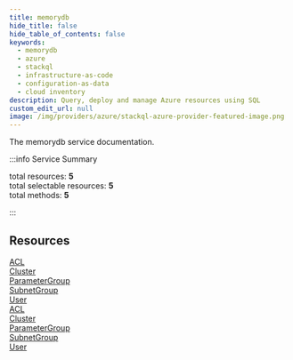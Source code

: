 ```yaml
---
title: memorydb
hide_title: false
hide_table_of_contents: false
keywords:
  - memorydb
  - azure
  - stackql
  - infrastructure-as-code
  - configuration-as-data
  - cloud inventory
description: Query, deploy and manage Azure resources using SQL
custom_edit_url: null
image: /img/providers/azure/stackql-azure-provider-featured-image.png
---
```


The memorydb service documentation.

:::info Service Summary

<div class="row">
<div class="providerDocColumn">
<span>total resources:&nbsp;<b>5</b></span><br />
<span>total selectable resources:&nbsp;<b>5</b></span><br />
<span>total methods:&nbsp;<b>5</b></span><br />
</div>
</div>

:::

## Resources
<div class="row">
<div class="providerDocColumn">
<a href="/providers/azure/memorydb/ACL/">ACL</a><br />
<a href="/providers/azure/memorydb/Cluster/">Cluster</a><br />
<a href="/providers/azure/memorydb/ParameterGroup/">ParameterGroup</a><br />
<a href="/providers/azure/memorydb/SubnetGroup/">SubnetGroup</a><br />
<a href="/providers/azure/memorydb/User/">User</a>
</div>
<div class="providerDocColumn">
<a href="/providers/azure/memorydb/ACL/">ACL</a><br />
<a href="/providers/azure/memorydb/Cluster/">Cluster</a><br />
<a href="/providers/azure/memorydb/ParameterGroup/">ParameterGroup</a><br />
<a href="/providers/azure/memorydb/SubnetGroup/">SubnetGroup</a><br />
<a href="/providers/azure/memorydb/User/">User</a>
</div>
</div>